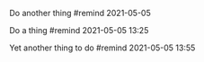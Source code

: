 Do another thing #remind 2021-05-05

Do a thing #remind 2021-05-05 13:25

Yet another thing to do #remind 2021-05-05 13:55
